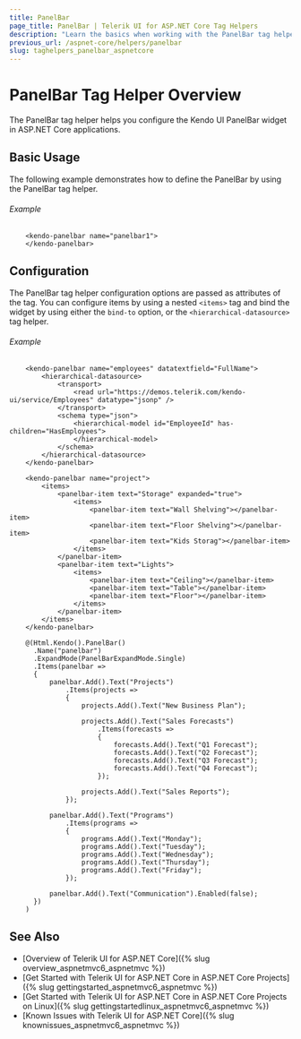 ```yaml
---
title: PanelBar
page_title: PanelBar | Telerik UI for ASP.NET Core Tag Helpers
description: "Learn the basics when working with the PanelBar tag helper for ASP.NET Core (MVC 6 or ASP.NET Core MVC)."
previous_url: /aspnet-core/helpers/panelbar
slug: taghelpers_panelbar_aspnetcore
---
```


# PanelBar Tag Helper Overview

The PanelBar tag helper helps you configure the Kendo UI PanelBar widget in ASP.NET Core applications.

## Basic Usage

The following example demonstrates how to define the PanelBar by using the PanelBar tag helper.

###### Example

        <kendo-panelbar name="panelbar1">
        </kendo-panelbar>

## Configuration

The PanelBar tag helper configuration options are passed as attributes of the tag. You can configure items by using a nested `<items>` tag and bind the widget by using either the `bind-to` option, or the `<hierarchical-datasource>` tag helper.

###### Example

```tab-tagHelper
    <kendo-panelbar name="employees" datatextfield="FullName">
        <hierarchical-datasource>
            <transport>
                <read url="https://demos.telerik.com/kendo-ui/service/Employees" datatype="jsonp" />
            </transport>
            <schema type="json">
                <hierarchical-model id="EmployeeId" has-children="HasEmployees">
                </hierarchical-model>
            </schema>
        </hierarchical-datasource>
    </kendo-panelbar>
```
```tab-tagHelper
    <kendo-panelbar name="project">
        <items>
            <panelbar-item text="Storage" expanded="true">
                <items>
                    <panelbar-item text="Wall Shelving"></panelbar-item>
                    <panelbar-item text="Floor Shelving"></panelbar-item>
                    <panelbar-item text="Kids Storag"></panelbar-item>
                </items>
            </panelbar-item>
            <panelbar-item text="Lights">
                <items>
                    <panelbar-item text="Ceiling"></panelbar-item>
                    <panelbar-item text="Table"></panelbar-item>
                    <panelbar-item text="Floor"></panelbar-item>
                </items>
            </panelbar-item>
        </items>
    </kendo-panelbar>
```
```tab-cshtml
    @(Html.Kendo().PanelBar()
      .Name("panelbar")
      .ExpandMode(PanelBarExpandMode.Single)
      .Items(panelbar =>
      {
          panelbar.Add().Text("Projects")
              .Items(projects =>
              {
                  projects.Add().Text("New Business Plan");

                  projects.Add().Text("Sales Forecasts")
                      .Items(forecasts =>
                      {
                          forecasts.Add().Text("Q1 Forecast");
                          forecasts.Add().Text("Q2 Forecast");
                          forecasts.Add().Text("Q3 Forecast");
                          forecasts.Add().Text("Q4 Forecast");
                      });

                  projects.Add().Text("Sales Reports");
              });

          panelbar.Add().Text("Programs")
              .Items(programs =>
              {
                  programs.Add().Text("Monday");
                  programs.Add().Text("Tuesday");
                  programs.Add().Text("Wednesday");
                  programs.Add().Text("Thursday");
                  programs.Add().Text("Friday");
              });

          panelbar.Add().Text("Communication").Enabled(false);
      })
    )
```

## See Also

* [Overview of Telerik UI for ASP.NET Core]({% slug overview_aspnetmvc6_aspnetmvc %})
* [Get Started with Telerik UI for ASP.NET Core in ASP.NET Core Projects]({% slug gettingstarted_aspnetmvc6_aspnetmvc %})
* [Get Started with Telerik UI for ASP.NET Core in ASP.NET Core Projects on Linux]({% slug gettingstartedlinux_aspnetmvc6_aspnetmvc %})
* [Known Issues with Telerik UI for ASP.NET Core]({% slug knownissues_aspnetmvc6_aspnetmvc %})
